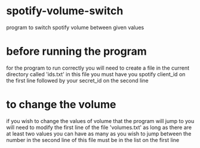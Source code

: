 # spotify-volume-switch
program to switch spotify volume between given values

# before running the program
for the program to run correctly you will need to create a file in the current directory called 'ids.txt'
in this file you must have you spotify client_id on the first line followed by your secret_id on the second line

# to change the volume 
if you wish to change the values of volume that the program will jump to you will need to modify the first line of the file 'volumes.txt' 
as long as there are at least two values you can have as many as you wish to jump between
the number in the second line of this file must be in the list on the first line